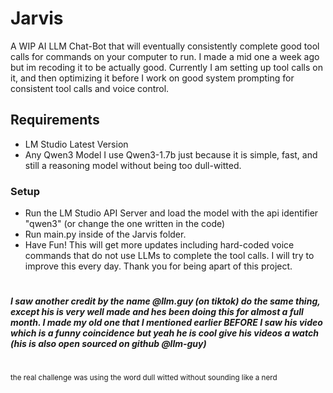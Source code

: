 
# Jarvis

A WIP AI LLM Chat-Bot that will eventually consistently complete good tool calls for commands on your computer to run. I made a mid one a week ago but im recoding it to be actually good. Currently I am setting up tool calls on it, and then optimizing it before I work on good system prompting for consistent tool calls and voice control.

## Requirements

- LM Studio Latest Version
- Any Qwen3 Model 
I use Qwen3-1.7b just because it is simple, fast, and still a reasoning model without being too dull-witted.

### Setup
- Run the LM Studio API Server and load the model with the api identifier "qwen3" (or change the one written in the code)
- Run main.py inside of the Jarvis folder.
- Have Fun! This will get more updates including hard-coded voice commands that do not use LLMs to complete the tool calls. I will try to improve this every day. Thank you for being apart of this project.

#

##### I saw another credit by the name @llm.guy (on tiktok) do the same thing, except his is very well made and hes been doing this for almost a full month. I made my old one that I mentioned earlier BEFORE I saw his video which is a funny coincidence but yeah he is cool give his videos a watch (his is also open sourced on github @llm-guy)


#
<small>the real challenge was using the word dull witted without sounding like a nerd</small>
